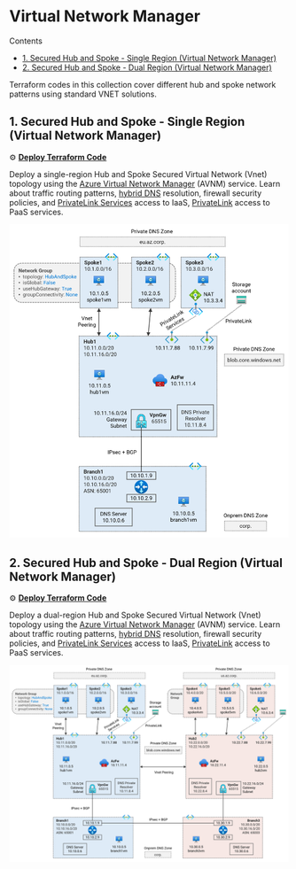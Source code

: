 
# Virtual Network Manager <!-- omit from toc -->

Contents
<!-- TOC -->
- [1. Secured Hub and Spoke - Single Region (Virtual Network Manager)](#1-secured-hub-and-spoke---single-region-virtual-network-manager)
- [2. Secured Hub and Spoke - Dual Region (Virtual Network Manager)](#2-secured-hub-and-spoke---dual-region-virtual-network-manager)
<!-- /TOC -->

Terraform codes in this collection cover different hub and spoke network patterns using standard VNET solutions.

## 1. Secured Hub and Spoke - Single Region (Virtual Network Manager)

⚙️ [**Deploy Terraform Code**](./1-hub-spoke-azfw-single-region/)

Deploy a single-region Hub and Spoke Secured Virtual Network (Vnet) topology using the [Azure Virtual Network Manager](https://learn.microsoft.com/en-us/azure/virtual-network-manager/concept-connectivity-configuration#hub-and-spoke-topology) (AVNM) service. Learn about traffic routing patterns, [hybrid DNS](https://learn.microsoft.com/en-us/azure/dns/private-resolver-hybrid-dns) resolution, firewall security policies, and [PrivateLink Services](https://learn.microsoft.com/en-us/azure/private-link/private-link-service-overview) access to IaaS, [PrivateLink](https://learn.microsoft.com/en-us/azure/private-link/private-link-overview) access to PaaS services.

<img src="../images/scenarios/3-1-hub-spoke-nm-azfw-single-region.png" alt="Secured Hub and Spoke (Single region)" width="600">

## 2. Secured Hub and Spoke - Dual Region (Virtual Network Manager)

⚙️ [**Deploy Terraform Code**](./2-hub-spoke-azfw-dual-region/)

Deploy a dual-region Hub and Spoke Secured Virtual Network (Vnet) topology using the [Azure Virtual Network Manager](https://learn.microsoft.com/en-us/azure/virtual-network-manager/concept-connectivity-configuration#hub-and-spoke-topology) (AVNM) service. Learn about traffic routing patterns, [hybrid DNS](https://learn.microsoft.com/en-us/azure/dns/private-resolver-hybrid-dns) resolution, firewall security policies, and [PrivateLink Services](https://learn.microsoft.com/en-us/azure/private-link/private-link-service-overview) access to IaaS, [PrivateLink](https://learn.microsoft.com/en-us/azure/private-link/private-link-overview) access to PaaS services.

<img src="../images/scenarios/3-2-hub-spoke-nm-azfw-dual-region.png" alt="Secured Hub and Spoke (Dual region)" width="900">
